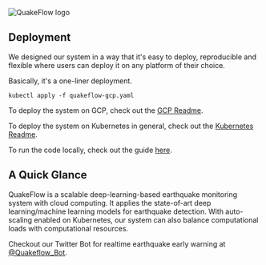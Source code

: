 ![QuakeFlow logo](https://github.com/wayneweiqiang/QuakeFlow/blob/master/kafka-spark/quakeflow%20logo%20design%202.jpg)

## Deployment

We designed our system in a way that it's easy to deploy, reproducible and flexible where users can deploy it on any platform of their choice.

Basically, it's a one-liner deployment.

```
kubectl apply -f quakeflow-gcp.yaml 
```

To deploy the system on GCP, check out the [GCP Readme](gcp_readme.md).

To deploy the system on Kubernetes in general, check out the [Kubernetes Readme](k8s_readme.md).

To run the code locally, check out the guide [here](kafka-spark).

## A Quick Glance

QuakeFlow is a scalable deep-learning-based earthquake monitoring system with cloud computing. It applies the state-of-art deep learning/machine learning models for earthquake detection. With auto-scaling enabled on Kubernetes, our system can also balance computational loads with computational resources. 

Checkout our Twitter Bot for realtime earthquake early warning at [@Quakeflow_Bot](https://twitter.com/QuakeFlow_bot).

